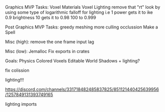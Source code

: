 Graphics MVP Tasks:
    Voxel Materials
    Voxel Lighting
        remove that "rt" look by using some type of logarithmic falloff for lighting i.e
        1 power gets it to ike 0.9 brightness 
        10 gets it to 0.98
        100 to 0.999


Post Graphics MVP Tasks:
    greedy meshing
    more culling occlussion
    Make a Spell

Misc (high):
    remove the one frame input lag

Misc (low):
    Jemalloc
    Fix exports in crates



Goals:
    Physics
    Colored Voxels
    Editable World
    Shadows + lighting?



fix colission

lighting!!!

https://discord.com/channels/331718482485837825/851121440425639956/1257849131393749165


lighting
imports